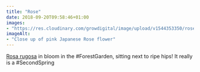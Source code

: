 ```yaml
---
title: "Rose"
date: 2018-09-20T09:58:46+01:00
images: 
- "https://res.cloudinary.com/growdigital/image/upload/v1544353350/rose-43877817975.jpg"
imageAlt: 
- "Close up of pink Japanese Rose flower"
---
```


[Rosa rugosa](https://pfaf.org/user/plant.aspx?latinname=Rosa+rugosa) in bloom in the #ForestGarden, sitting next to ripe hips! It really is a #SecondSpring
